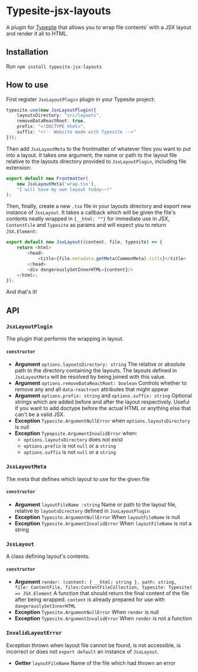 # Typesite-jsx-layouts

A plugin for [Typesite](https://github.com/EvidentlyCube/typesite) that allows you to wrap file contents' with a JSX layout and render it all to HTML.

## Installation

Run `npm install typesite-jsx-layouts`

## How to use

First register `JsxLayoutPlugin` plugin in your Typesite project:
 
```typescript
typesite.use(new JsxLayoutPlugin({
    layoutsDirectory: "src/layouts",
    removeDataReactRoot: true,
    prefix: "<!DOCTYPE html>",
    suffix: "<!-- Website made with Typesite -->"
}));
```

Then add `JsxLayoutMeta` to the frontmatter of whatever files you want to put into a layout. It takes one argument, the name or path to the layout file relative to the layouts directory provided to `JsxLayoutPlugin`, including file extension:

```typescript
export default new Frontmatter(
    new JsxLayoutMeta('wrap.tsx'),
    "I will have my own layout today~~!"
);
```

Then, finally, create a new `.tsx` file in your layouts directory and export new instance of `JsxLayout`. It takes a callback which will be given the file's contents neatly wrapped in `{__html: ""}` for immediate use in JSX, `ContentFile` and `Typesite` as params and will expect you to return `JSX.Element`:

```typescript
export default new JsxLayout((content, file, typesite) => {
    return <html>
    	<head>
    		<title>{file.metadata.getMeta(CommonMeta).title}</title>
    	</head>
        <div dangerouslySetInnerHTML={content}/>
    </html>;
});
```

And that's it!

## API

### `JsxLayoutPlugin`
The plugin that performs the wrapping in layout.

#### `constructor`
 
 * **Argument** `options.layoutsDirectory: string` The relative or absolute path to the directory containing the layouts. The layouts defined in `JsxLayoutMeta` will be resolved by being joined with this value.
 * **Argument** `options.removeDataReactRoot: boolean` Controls whether to remove any and all `data-reactroot` attributes that might appear 
 * **Argument** `options.prefix: string` and `options.suffix: string` Optional strings which are added before and after the layout respectively. Useful if you want to add doctype before the actual HTML or anything else that can't be a valid JSX.
 * **Exception** `Typesite.ArgumentNullError` when `options.layoutsDirectory` is null
 * **Exception** `Typepsite.ArgumentInvalidError` when:
   * `options.layoutsDirectory` does not exist
   * `options.prefix` is not `null` or a `string`
   * `options.suffix` is not `null` or a `string`

### `JsxLayoutMeta`
The meta that defines which layout to use for the given file

#### `constructor`

 * **Argument** `layoutFileName :string` Name or path to the layout file, relative to `layoutsDirectory` defined in `JsxLayoutPlugin` 
 * **Exception** `Typesite.ArgumentNullError` When `layoutFileName` is null
 * **Exception** `Typesite.ArgumentInvalidError` When `layoutFileName` is not a string
 
### `JsxLayout`
A class defining layout's contents.

#### `constructor`

 * **Argument** `render: (content: { __html: string }, path: string, file: ContentFile, files:ContentFileCollection, typesite: Typesite) => JSX.Element` A function that should return the final content of the file after being wrapped. `content` is already prepared for use with `dangerouslySetInnerHTML`
 * **Exception** `Typesite.ArgumentNullError` When `render` is null
 * **Exception** `Typesite.ArgumentInvalidError` When `render` is not a function
 
### `InvalidLayoutError`
Exception thrown when layout file cannot be found, is not accessible, is incorrect or does not `export default` an instance of `JsxLayout`.

 * **Getter** `layoutFileName` Name of the file which had thrown an error